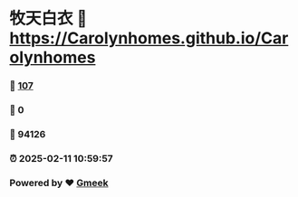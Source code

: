 # 牧天白衣 :link: https://Carolynhomes.github.io/Carolynhomes 
### :page_facing_up: [107](https://Carolynhomes.github.io/Carolynhomes/tag.html) 
### :speech_balloon: 0 
### :hibiscus: 94126 
### :alarm_clock: 2025-02-11 10:59:57 
### Powered by :heart: [Gmeek](https://github.com/Meekdai/Gmeek)
